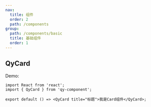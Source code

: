 ```yaml
---
nav:
  title: 组件
  order: 2
  path: /components
group:
  path: /components/basic
  title: 基础组件
  order: 1
---
```


## QyCard

Demo:

```tsx
import React from 'react';
import { QyCard } from 'qy-component';

export default () => <QyCard title="标题">我是Card组件</QyCard>;
```
